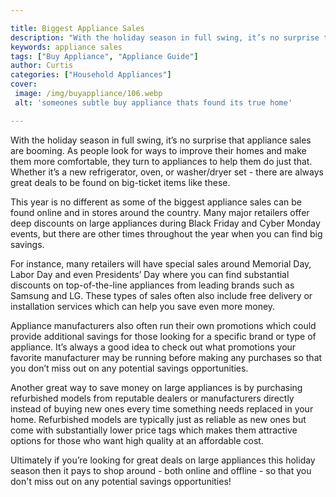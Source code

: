 ```yaml
---

title: Biggest Appliance Sales
description: "With the holiday season in full swing, it’s no surprise that appliance sales are booming. As people look for ways to improve their...read now to learn more"
keywords: appliance sales
tags: ["Buy Appliance", "Appliance Guide"]
author: Curtis
categories: ["Household Appliances"]
cover: 
 image: /img/buyappliance/106.webp
 alt: 'someones subtle buy appliance thats found its true home'

---
```


With the holiday season in full swing, it’s no surprise that appliance sales are booming. As people look for ways to improve their homes and make them more comfortable, they turn to appliances to help them do just that. Whether it’s a new refrigerator, oven, or washer/dryer set - there are always great deals to be found on big-ticket items like these. 

This year is no different as some of the biggest appliance sales can be found online and in stores around the country. Many major retailers offer deep discounts on large appliances during Black Friday and Cyber Monday events, but there are other times throughout the year when you can find big savings. 

For instance, many retailers will have special sales around Memorial Day, Labor Day and even Presidents’ Day where you can find substantial discounts on top-of-the-line appliances from leading brands such as Samsung and LG. These types of sales often also include free delivery or installation services which can help you save even more money.

Appliance manufacturers also often run their own promotions which could provide additional savings for those looking for a specific brand or type of appliance. It’s always a good idea to check out what promotions your favorite manufacturer may be running before making any purchases so that you don’t miss out on any potential savings opportunities. 

Another great way to save money on large appliances is by purchasing refurbished models from reputable dealers or manufacturers directly instead of buying new ones every time something needs replaced in your home. Refurbished models are typically just as reliable as new ones but come with substantially lower price tags which makes them attractive options for those who want high quality at an affordable cost. 

 Ultimately if you’re looking for great deals on large appliances this holiday season then it pays to shop around - both online and offline - so that you don't miss out on any potential savings opportunities!
